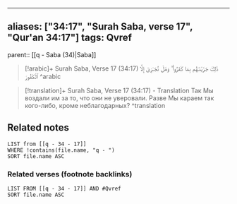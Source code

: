
---
aliases: ["34:17", "Surah Saba, verse 17", "Qur'an 34:17"]
tags: Qvref
---

parent:: [[q - Saba (34)|Saba]]

> [!arabic]+ Surah Saba, Verse 17 (34:17)
> <span class="quran-arabic">ذَٰلِكَ جَزَيْنَـٰهُم بِمَا كَفَرُوا۟ ۖ وَهَلْ نُجَـٰزِىٓ إِلَّا ٱلْكَفُورَ</span>
^arabic

> [!translation]+ Surah Saba, Verse 17 (34:17) - Translation
> Так Мы воздали им за то, что они не уверовали. Разве Мы караем так кого-либо, кроме неблагодарных?
^translation



## Related notes
```dataview
LIST from [[q - 34 - 17]]
WHERE !contains(file.name, "q - ")
SORT file.name ASC
```

### Related verses (footnote backlinks)
```dataview
LIST FROM [[q - 34 - 17]] AND #Qvref
SORT file.name ASC
```

